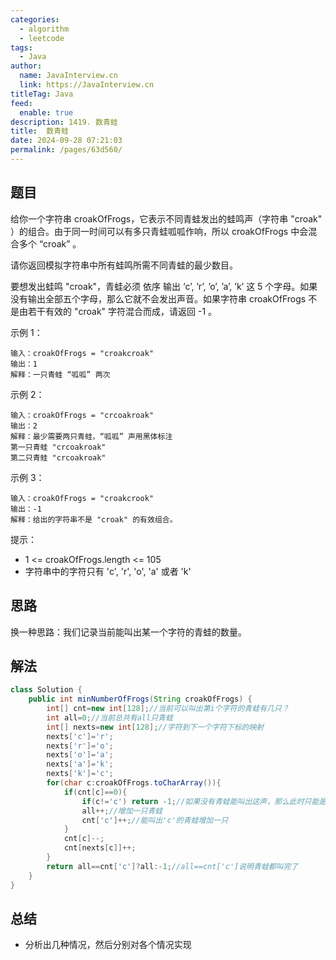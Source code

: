 ```yaml
---
categories: 
  - algorithm
  - leetcode
tags: 
  - Java
author: 
  name: JavaInterview.cn
  link: https://JavaInterview.cn
titleTag: Java
feed: 
  enable: true
description: 1419. 数青蛙
title:  数青蛙
date: 2024-09-28 07:21:03
permalink: /pages/63d560/
---
```


## 题目
给你一个字符串 croakOfFrogs，它表示不同青蛙发出的蛙鸣声（字符串 "croak" ）的组合。由于同一时间可以有多只青蛙呱呱作响，所以 croakOfFrogs 中会混合多个 “croak” 。

请你返回模拟字符串中所有蛙鸣所需不同青蛙的最少数目。

要想发出蛙鸣 "croak"，青蛙必须 依序 输出 ‘c’, ’r’, ’o’, ’a’, ’k’ 这 5 个字母。如果没有输出全部五个字母，那么它就不会发出声音。如果字符串 croakOfFrogs 不是由若干有效的 "croak" 字符混合而成，请返回 -1 。



示例 1：

    输入：croakOfFrogs = "croakcroak"
    输出：1
    解释：一只青蛙 “呱呱” 两次
示例 2：

    输入：croakOfFrogs = "crcoakroak"
    输出：2
    解释：最少需要两只青蛙，“呱呱” 声用黑体标注
    第一只青蛙 "crcoakroak"
    第二只青蛙 "crcoakroak"
示例 3：

    输入：croakOfFrogs = "croakcrook"
    输出：-1
    解释：给出的字符串不是 "croak" 的有效组合。


提示：

* 1 <= croakOfFrogs.length <= 105
* 字符串中的字符只有 'c', 'r', 'o', 'a' 或者 'k'


## 思路

换一种思路：我们记录当前能叫出某一个字符的青蛙的数量。


## 解法
```java
class Solution {
    public int minNumberOfFrogs(String croakOfFrogs) {
        int[] cnt=new int[128];//当前可以叫出第i个字符的青蛙有几只？
        int all=0;//当前总共有all只青蛙
        int[] nexts=new int[128];//字符到下一个字符下标的映射
        nexts['c']='r'; 
        nexts['r']='o';
        nexts['o']='a';
        nexts['a']='k';
        nexts['k']='c';
        for(char c:croakOfFrogs.toCharArray()){
            if(cnt[c]==0){
                if(c!='c') return -1;//如果没有青蛙能叫出这声，那么此时只能是'c'要叫
                all++;//增加一只青蛙
                cnt['c']++;//能叫出'c'的青蛙增加一只
            }
            cnt[c]--;
            cnt[nexts[c]]++;
        }
        return all==cnt['c']?all:-1;//all==cnt['c']说明青蛙都叫完了
    }
}

```

## 总结

- 分析出几种情况，然后分别对各个情况实现 
